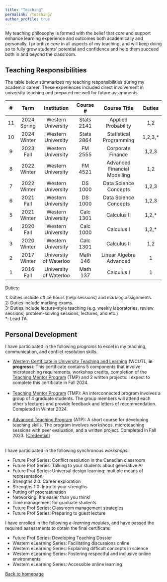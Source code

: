 ```yaml
---
title: "Teaching"
permalink: /teaching/
author_profile: true
---
```


My teaching philosophy is formed with the belief that *care* and support enhance learning experience and outcomes both academically and personally. I prioritize *care* in all aspects of my teaching, and will keep doing so to fully grow students' potential and confidence and help them succeed both in and beyond the classroom.

Teaching Responsibilities
------
The table below summarizes my teaching responsibilities during my academic career. These experiences included direct involvement in university teaching and prepared me well for future assignments.

| #  | Term        | Institution        | Course #   | Course Title                 | Duties |
|:------:|:------:|:------:|:------:|:------:| :------:|
|11| 2024 Spring | Western University | Stats 2141 | Applied Probability | 1,2| 
|10 | 2024 Winter | Western University | Stats 2864 | Statistical Programming| 1,2,3,* |
|9 | 2023 Fall | Western University | FM 2555 | Corporate Finance | 1,2,3
|8 | 2022 Winter | Western University | FM 4521 | Advanced Financial Modelling | 1,2
|7 | 2022 Winter | Western University | DS 1000 | Data Science Concepts | 1,2,3
|6 | 2021 Fall | Western University | DS 1000 | Data Science Concepts | 1,2,3
|5 | 2021 Winter | Western University | Calc 1301 | Calculus II | 1,2,*
|4 | 2020 Fall | Western University | Calc 1000 | Calculus I | 1,2,*
|3 | 2020 Winter | Western University | Calc 1301 | Calculus II | 1,2
|2 | 2017 Winter | University of Waterloo | Math 146 | Linear Algebra Advanced | 1
|1| 2016 Fall | University of Waterloo | Math 137 | Calculus I | 1

Duties:

1: Duties include office hours (help sessions) and marking assignments. <br/>
2: Duties include marking exams.<br/>
3: Duties include lecture-style teaching (e.g. weekly laboratories, review sessions, problem-solving sessions, lectures, and etc.)<br/>
*: Lead TA

Personal Development
------
I have participated in the following *programs* to excel in my teaching, communication, and conflict resolution skills.
 * [Western Certificate in University Teaching and Learning](https://teaching.uwo.ca/programs/certificates/cutl.html) (WCUTL, **in progress**): This certificate contains 5 components that involve microteaching requirements, workshop credits, completion of the [Teaching Mentor Program](https://teaching.uwo.ca/programs/allprograms/teachingmentor.html) (TMP) and 2 written projects. I expect to complete this certificate in Fall 2024.  <br/><br/>
 * [Teaching Mentor Program](https://teaching.uwo.ca/programs/allprograms/teachingmentor.html) (TMP): An interconnected program involves a group of 4 graduate students. The group members will attend each other's lectures and provide feedback and letters of recommendation. Completed in Winter 2024. <br/><br/>
 * [Advanced Teaching Program](https://teaching.uwo.ca/programs/allprograms/atp.html) (ATP): A short course for developing teaching skills. The program involves workshops, microteaching sessions with peer evaluation, and a written project. Completed in Fall 2023. [[Credential](https://xizeye.github.io/files/ATP.pdf)] <br/><br/>

I have participated in the following synchronous *workshops*:
* Future Prof Series: Conflict resolution in the Canadian classroom
* Future Prof Series: Talking to your students about generative AI
* Future Prof Series: Universal design learning: multiple means of representation
* Strengths 2.0: Career exploration
* Strengths 1.0: Intro to your strengths
* Putting off procrastination
* Networking: It's easier than you think!
* Time management for graduate students
* Future Prof Series: Classroom management strategies
* Future Prof Series: Preparing to guest lecture

I have enrolled in the following *e-learning modules*, and have passed the required assessments to obtain the final certificate:
* Future Prof Series: Developing Teaching Dossier
* Western eLearning Series: Facilitating discussions online
* Western eLearning Series: Explaining difficult concepts in science
* Western eLearning Series: Fostering respectful and inclusive online environments
* Western eLearning Series: Accessible online learning

[Back to homepage](https://xizeye.github.io/)

